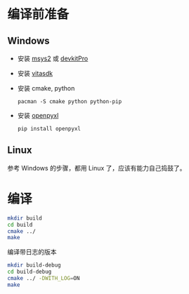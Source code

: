<!-- [English](README.en.md) -->

# 编译前准备
## Windows
* 安装 [msys2](https://www.msys2.org/) 或 [devkitPro](https://github.com/devkitPro/installer/releases)
* 安装 [vitasdk](https://vitasdk.org/)
* 安装 cmake, python
  
  `pacman -S cmake python python-pip`

* 安装 [openpyxl](https://pypi.org/project/openpyxl/)

  `pip install openpyxl`

## Linux

参考 Windows 的步骤，都用 Linux 了，应该有能力自己捣鼓了。

# 编译
```bash
mkdir build
cd build
cmake ../
make
```
编译带日志的版本
```bash
mkdir build-debug
cd build-debug
cmake ../ -DWITH_LOG=ON
make
```